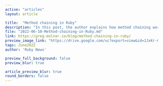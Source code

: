 ```yaml
---
active: "articles"
layout: article

title:  "Method chaining in Ruby"
description: "In this post, the author explains how method chaining works in Ruby"
file: "2022-06-10-Method-chaining-in-Ruby.md"
link: https://greg.molnar.io/blog/method-chaining-in-ruby/
preview_image_link: "https://drive.google.com/uc?export=view&id=1JxKr-C9Kct1Q09W7yUZJ0_hFAVWaAuq5"
tags: June2022
author: 'Ruby News'

preview_full_background: false
preview_blur: true

article_preview_blur: true
round_borders: false
---
```

